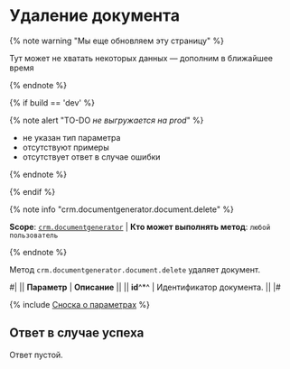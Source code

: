 # Удаление документа

{% note warning "Мы еще обновляем эту страницу" %}

Тут может не хватать некоторых данных — дополним в ближайшее время

{% endnote %}

{% if build == 'dev' %}

{% note alert "TO-DO _не выгружается на prod_" %}

- не указан тип параметра
- отсутствуют примеры
- отсутствует ответ в случае ошибки

{% endnote %}

{% endif %}

{% note info "crm.documentgenerator.document.delete" %}

**Scope**: [`crm.documentgenerator`](../../../scopes/permissions.md) | **Кто может выполнять метод**: `любой пользователь`

{% endnote %}

Метод `crm.documentgenerator.document.delete` удаляет документ. 

#|
|| **Параметр** | **Описание** ||
|| **id**^*^ | Идентификатор документа. ||
|#

{% include [Сноска о параметрах](../../../../_includes/required.md) %}

## Ответ в случае успеха

Ответ пустой.